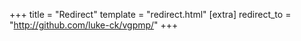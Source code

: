 +++
title = "Redirect"
template = "redirect.html"
[extra]
redirect_to = "http://github.com/luke-ck/vgpmp/"
+++